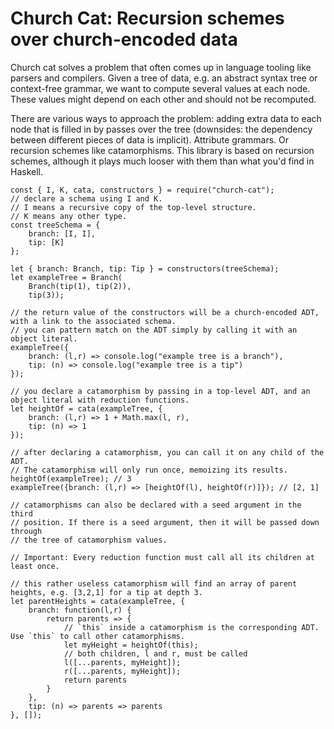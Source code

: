 Church Cat: Recursion schemes over church-encoded data
======================================================

Church cat solves a problem that often comes up in language tooling like
parsers and compilers. Given a tree of data, e.g. an abstract syntax tree or
context-free grammar, we want to compute several values at each node. These
values might depend on each other and should not be recomputed.

There are various ways to approach the problem: adding extra data to each node
that is filled in by passes over the tree (downsides: the dependency between
different pieces of data is implicit). Attribute grammars. Or recursion schemes
like catamorphisms. This library is based on recursion schemes, although it
plays much looser with them than what you'd find in Haskell.

~~~{.javasript}
const { I, K, cata, constructors } = require("church-cat");
// declare a schema using I and K. 
// I means a recursive copy of the top-level structure. 
// K means any other type.
const treeSchema = {
    branch: [I, I],
    tip: [K]
};

let { branch: Branch, tip: Tip } = constructors(treeSchema);
let exampleTree = Branch(
    Branch(tip(1), tip(2)), 
    tip(3));

// the return value of the constructors will be a church-encoded ADT, with a link to the associated schema.
// you can pattern match on the ADT simply by calling it with an object literal.
exampleTree({
    branch: (l,r) => console.log("example tree is a branch"), 
    tip: (n) => console.log("example tree is a tip")
});

// you declare a catamorphism by passing in a top-level ADT, and an object literal with reduction functions.
let heightOf = cata(exampleTree, {
    branch: (l,r) => 1 + Math.max(l, r),
    tip: (n) => 1
});

// after declaring a catamorphism, you can call it on any child of the ADT. 
// The catamorphism will only run once, memoizing its results.
heightOf(exampleTree); // 3
exampleTree({branch: (l,r) => [heightOf(l), heightOf(r)]}); // [2, 1]

// catamorphisms can also be declared with a seed argument in the third
// position. If there is a seed argument, then it will be passed down through
// the tree of catamorphism values.

// Important: Every reduction function must call all its children at least once.

// this rather useless catamorphism will find an array of parent heights, e.g. [3,2,1] for a tip at depth 3.
let parentHeights = cata(exampleTree, {
    branch: function(l,r) { 
        return parents => {
            // `this` inside a catamorphism is the corresponding ADT. Use `this` to call other catamorphisms.
            let myHeight = heightOf(this);
            // both children, l and r, must be called
            l([...parents, myHeight]); 
            r([...parents, myHeight]); 
            return parents
        }
    },
    tip: (n) => parents => parents
}, []);
~~~
